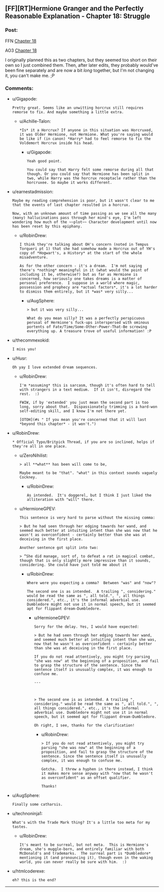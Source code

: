 ## [FF][RT]Hermione Granger and the Perfectly Reasonable Explanation - Chapter 18: Struggle

### Post:

FFN [Chapter 18](https://www.fanfiction.net/s/9950232/23/Hermione-Granger-and-the-Perfectly-Reasonable-Explanation)

AO3 [Chapter 18](http://archiveofourown.org/works/7441657/chapters/19639078)

I originally planned this as two chapters, but they seemed too short on their own so I just combined them.  Then, after later edits, they probably would've been fine separately and are now a bit *long* together, but I'm not changing it, you can't make me.  ;P

### Comments:

- u/Gigapode:
  ```
  Pretty great. Seems like an unwitting horcrux still requires remorse to fix. And maybe something a little extra.
  ```

  - u/Achille-Talon:
    ```
    *Is* it a Horcrux? If anyone in this situation was Horcruxed, it was Older Hermione, not Hermione. What you're saying would be like if (in canon) *Harry* had to feel remorse to fix the Voldemort Horcrux inside his head.
    ```

    - u/Gigapode:
      ```
      Yeah good point. 

      You could say that Harry felt some remorse during all that though. Or you could say that Hermione has been split in two, while Harry was the horcrux receptacle rather than the horcruxee. So maybe it works different.
      ```

- u/earnestadmission:
  ```
  Maybe my reading comprehension is poor, but it wasn't clear to me that the events of last chapter resulted in a horcrux.

  Now, with an unknown amount of time passing as we see all the many (many) hallucinations pass through her mind's eye, I'm left wondering how much of the ~~plot~~ Character development until now has been reset by this epiphany.
  ```

  - u/RobinDrew:
    ```
    I think they're talking about OH's concern (noted in Tempus Torqueri pt 1) that she had somehow made a Horcrux out of YH's copy of *Hogwart's, a History* at the start of the whole misadventure.

    As for the other concern - it's a dream.  I'm not saying there's *nothing* meaningful in it (what would the point of including it be, otherwise?) but as far as Hermione is concerned, how seriously one takes dreams is a matter of personal preference.  I suppose in a world where magic, possession and prophecy are *actual factors*, it's a lot harder to dismiss them entirely, but it *was* very silly...
    ```

    - u/AugSphere:
      ```
      > but it was very silly...

      What do you mean silly? It was a perfectly perspicuous perusal of Hermione's fuck-ups interspersed with ominous portents of Fate/Time/Some-Other-Power-That-Be screwing everything up. A treasure trove of useful information! :P
      ```

- u/thecommexokid:
  ```
  I miss you!
  ```

- u/Husr:
  ```
  Oh yay I love extended dream sequences.
  ```

  - u/RobinDrew:
    ```
    I'm *assuming* this is sarcasm, though it's often hard to tell with strangers in a text medium.  If it isn't, disregard the rest.  :)

    FWIW, if by 'extended' you just mean the second part is too long, sorry about that.  Dispassionately trimming is a hard-won self-editing skill, and I know I'm not there yet.

    [OTOH](#s " If you mean you're concerned that it will last *beyond this chapter* - it won't.")
    ```

- u/RobinDrew:
  ```
  * Official Typo/Britpick Thread, if you are so inclined, helps if they're all in one place.
  ```

  - u/ZeroNihilist:
    ```
    > all **what** has been will come to be,

    Maybe meant to be "that". "what" in this context sounds vaguely Cockney.
    ```

    - u/RobinDrew:
      ```
      As intended.  It's doggerel, but I think I just liked the alliteration with "will" there.
      ```

  - u/HermioneGPEV:
    ```
    This sentence is very hard to parse without the missing comma:

    > But he had seen through her edging towards her wand, and seemed much better at intuiting intent than she was now that he wasn't as overconfident - certainly better than she was at deceiving in the first place.

    Another sentence got split into two:

    > “She did manage, sort of, to defeat a rat in magical combat, though that is only slightly more impressive than it sounds, considering. She could have just told me about it
    ```

    - u/RobinDrew:
      ```
      Where were you expecting a comma?  Between "was" and "now"?

      The second one is as intended.  A trailing ", considering." would be read the same as ", all told.", ", all things considered.", etc., it's the informal adverbial use.  Dumbledore might not use it in normal speech, but it seemed apt for flippant dream-Dumbledore.
      ```

      - u/HermioneGPEV:
        ```
        Sorry for the delay. Yes, I would have expected:

        > But he had seen through her edging towards her wand, and seemed much better at intuiting intent than she was, now that he wasn't as overconfident - certainly better than she was at deceiving in the first place.

        If you do not read attentively, you might try parsing "she was now" at the beginning of a proposition, and fail to grasp the structure of the sentence. Since the sentence itself is unusually complex, it was enough to confuse me. 

        ---



        > The second one is as intended. A trailing ", considering." would be read the same as ", all told.", ", all things considered.", etc., it's the informal adverbial use. Dumbledore might not use it in normal speech, but it seemed apt for flippant dream-Dumbledore.

        Oh right, I see, thanks for the clarification!
        ```

        - u/RobinDrew:
          ```
          > If you do not read attentively, you might try parsing "she was now" at the beginning of a proposition, and fail to grasp the structure of the sentence. Since the sentence itself is unusually complex, it was enough to confuse me.

          Gotcha.  I threw a hyphen in there instead, I think it makes more sense anyway with "now that he wasn't as overconfident" as an offset qualifier.

          Thanks!
          ```

- u/AugSphere:
  ```
  Finally some catharsis.
  ```

- u/technoninja1:
  ```
  What's with the Trade Mark thing? It's a little too meta for my tastes.
  ```

  - u/RobinDrew:
    ```
    It's meant to be surreal, but not meta.  This is Hermione's dream, she's muggle-born, and entirely familiar with both McDonald's and trademarks.  The surreal part is *Dumbledore* mentioning it (and pronouncing it), though even in the waking world, you can never really be sure with him.  :)
    ```

- u/htmlcoderexe:
  ```
  eh? this is the end?
  ```

---

